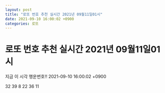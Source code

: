```yaml
---
layout: post
title: "로또 번호 추천 실시간 2021년 09월11일01시"
date: 2021-09-10 16:00:02 +0900
categories: 로또
---
```


# 로또 번호 추천 실시간 2021년 09월11일01시

지금 이 시각 행운번호!! 2021-09-10 16:00:02 +0900

 32  39  8  22  36  11 

